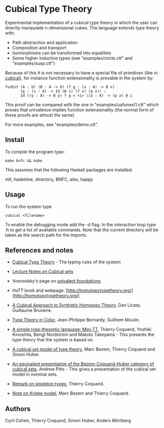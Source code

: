 Cubical Type Theory
===================

Experimental implementation of a cubical type theory in which the user
can directly manipulate n-dimensional cubes. The language extends type
theory with:

* Path abstraction and application
* Composition and transport
* Isomorphisms can be transformed into equalities
* Some higher inductive types (see "examples/circle.ctt" and
  "examples/susp.ctt")

Because of this it is not necessary to have a special file of
primitives (like in [cubical](https://github.com/simhu/cubical)), for
instance function extensionality is provable in the system by:

```
funExt (A : U) (B : A -> U) (f g : (x : A) -> B x)
       (p : (x : A) -> Id (B x) (f x) (g x)) :
       Id ((y : A) -> B y) f g = <i> \(a : A) -> (p a) @ i
```

This proof can be compared with the one in "examples/uafunext1.ctt"
which proves that univalence implies function extensionality (the
normal form of these proofs are almost the same).

For more examples, see "examples/demo.ctt".


Install
-------

To compile the program type:

  `make bnfc && make`

This assumes that the following Haskell packages are installed:

  mtl, haskeline, directory, BNFC, alex, happy


Usage
-----

To run the system type

  `cubical <filename>`

To enable the debugging mode add the -d flag. In the interaction loop
type :h to get a list of available commands. Note that the current
directory will be taken as the search path for the imports.


References and notes
--------------------

 * [Cubical Type
   Theory](http://www.cse.chalmers.se/~coquand/rules5.pdf) - The
   typing rules of the system

 * [Lecture Notes on Cubical
   sets](http://www.cse.chalmers.se/~coquand/course3.pdf)

 * Voevodsky's page on [univalent
   foundations](http://www.math.ias.edu/~vladimir/Site3/Univalent_Foundations.html)

 * HoTT book and webpage:
   [http://homotopytypetheory.org/](http://homotopytypetheory.org/)

 * [A Cubical Approach to Synthetic Homotopy
   Theory](http://dlicata.web.wesleyan.edu/pubs/lb15cubicalsynth/lb15cubicalsynth.pdf),
   Dan Licata, Guillaume Brunerie.

 * [Type Theory in
   Color](http://www.cse.chalmers.se/~bernardy/CCCC.pdf),
   Jean-Philippe Bernardy, Guilhem Moulin.

 * [A simple type-theoretic language:
   Mini-TT](http://www.cse.chalmers.se/~bengt/papers/GKminiTT.pdf),
   Thierry Coquand, Yoshiki Kinoshita, Bengt Nordström and Makoto
   Takeyama - This presents the type theory that the system is based
   on.

 * [A cubical set model of type
   theory](http://www.cse.chalmers.se/~coquand/model1.pdf), Marc
   Bezem, Thierry Coquand and Simon Huber.

 * [An equivalent presentation of the Bezem-Coquand-Huber category of
   cubical sets](http://arxiv.org/abs/1401.7807), Andrew Pitts - This
   gives a presentation of the cubical set model in nominal sets.

 * [Remark on singleton
   types](http://www.cse.chalmers.se/~coquand/singl.pdf), Thierry
   Coquand.

 * [Note on Kripke
   model](http://www.cse.chalmers.se/~coquand/countermodel.pdf), Marc
   Bezem and Thierry Coquand.


Authors
-------

Cyril Cohen, Thierry Coquand, Simon Huber, Anders Mörtberg
